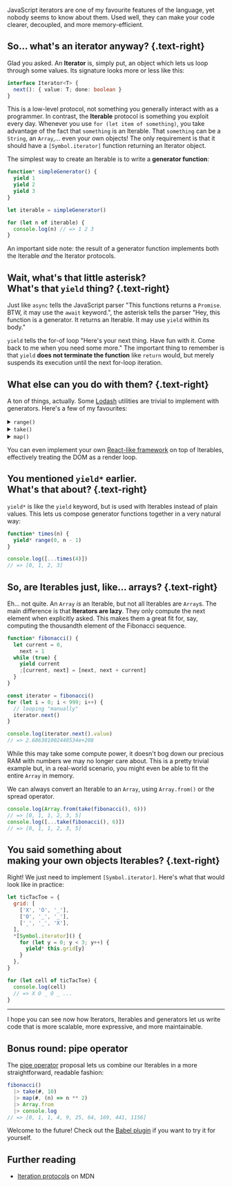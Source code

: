 JavaScript iterators are one of my favourite features of the language, yet nobody seems to know about them. Used well, they can make your code clearer, decoupled, and more memory-efficient.

## So... what's an iterator anyway? {.text-right}

Glad you asked. An **Iterator** is, simply put, an object which lets us loop through some values. Its signature looks more or less like this:

```typescript
interface Iterator<T> {
  next(): { value: T; done: boolean }
}
```

This is a low-level protocol, not something you generally interact with as a programmer. In contrast, the **Iterable** protocol is something you exploit every day. Whenever you use `for (let item of something)`, you take advantage of the fact that `something` is an Iterable. That `something` can be a `String`, an `Array`,... even your own objects! The only requirement is that it should have a `[Symbol.iterator]` function returning an Iterator object.

The simplest way to create an Iterable is to write a **generator function**:

```js
function* simpleGenerator() {
  yield 1
  yield 2
  yield 3
}

let iterable = simpleGenerator()

for (let n of iterable) {
  console.log(n) // => 1 2 3
}
```

An important side note: the result of a generator function implements both the Iterable _and_ the Iterator protocols.

## Wait, what's that little asterisk?<br> What's that `yield` thing? {.text-right}

Just like `async` tells the JavaScript parser "This functions returns a `Promise`. BTW, it may use the `await` keyword.", the asterisk tells the parser "Hey, this function is a generator. It returns an Iterable. It may use `yield` within its body."

`yield` tells the for-of loop "Here's your next thing. Have fun with it. Come back to me when you need some more." The important thing to remember is that `yield` **does not terminate the function** like `return` would, but merely suspends its execution until the next for-loop iteration.

## What else can you do with them? {.text-right}

A ton of things, actually. Some [Lodash](http://lodash.com) utilities are trivial to implement with generators. Here's a few of my favourites:

<details>
<summary><code>range()</code></summary>

```js
function* range(from, to, step = 1) {
  for (let i = from; i <= to; i += step) {
    yield i
  }
}

console.log([...range(4, 10, 2)])
// => [4, 6, 8, 10]
```

</details>
<details>
<summary><code>take()</code></summary>

```js
function* take(iterable, max) {
  let i = 0
  for (let next of iterable) {
    if (i < max) yield next
    else return
    i++
  }
}

console.log([...take(range(4, 10, 2), 2)])
// => [4, 6]
```

</details>
<details>
<summary><code>map()</code></summary>

```js
function* map(iterable, transform) {
  for (let next of iterable) {
    yield transform(next)
  }
}

console.log([...map(range(4, 10, 2), (n) => n ** 2)])
// => [16, 36, 64, 100]
```

</details>

You can even implement your own [React-like framework](https://crank.js.org/) on top of Iterables, effectively treating the DOM as a render loop.

## You mentioned `yield*` earlier.<br> What's that about? {.text-right}

`yield*` is like the `yield` keyword, but is used with Iterables instead of plain values. This lets us compose generator functions together in a very natural way:

```js
function* times(n) {
  yield* range(0, n - 1)
}

console.log([...times(4)])
// => [0, 1, 2, 3]
```

## So, are Iterables just, like... arrays? {.text-right}

Eh... not quite. An `Array` _is_ an Iterable, but not all Iterables are `Array`s. The main difference is that **Iterators are lazy**. They only compute the next element when explicitly asked. This makes them a great fit for, say, computing the thousandth element of the Fibonacci sequence.

```js
function* fibonacci() {
  let current = 0,
    next = 1
  while (true) {
    yield current
    ;[current, next] = [next, next + current]
  }
}

const iterator = fibonacci()
for (let i = 0; i < 999; i++) {
  // looping "manually"
  iterator.next()
}

console.log(iterator.next().value)
// => 2.686381002448534e+208
```

While this may take some compute power, it doesn't bog down our precious RAM with numbers we may no longer care about. This is a pretty trivial example but, in a real-world scenario, you might even be able to fit the entire `Array` in memory.

We can always convert an Iterable to an `Array`, using `Array.from()` or the spread operator.

```js
console.log(Array.from(take(fibonacci(), 6)))
// => [0, 1, 1, 2, 3, 5]
console.log([...take(fibonacci(), 6)])
// => [0, 1, 1, 2, 3, 5]
```

## You said something about<br> making your own objects Iterables? {.text-right}

Right! We just need to implement `[Symbol.iterator]`. Here's what that would look like in practice:

```js
let ticTacToe = {
  grid: [
    ['X', 'O', '_'],
    ['O', '_', '_'],
    ['_', '_', 'X'],
  ],
  *[Symbol.iterator]() {
    for (let y = 0; y < 3; y++) {
      yield* this.grid[y]
    }
  },
}

for (let cell of ticTacToe) {
  console.log(cell)
  // => X O _ O _ ...
}
```

<hr>

I hope you can see now how Iterators, Iterables and generators let us write code that is more scalable, more expressive, and more maintainable.

## Bonus round: pipe operator

The [pipe operator](https://github.com/tc39/proposal-pipeline-operator/wiki#proposal0-original-minimal-proposal) proposal lets us combine our Iterables in a more straightforward, readable fashion:

```js
fibonacci() 
  |> take(#, 10)
  |> map(#, (n) => n ** 2)
  |> Array.from
  |> console.log
// => [0, 1, 1, 4, 9, 25, 64, 169, 441, 1156]
```

Welcome to the future! Check out the [Babel plugin](https://babeljs.io/docs/en/babel-plugin-proposal-pipeline-operator) if you want to try it for yourself.

## Further reading

- [Iteration protocols](https://developer.mozilla.org/en-US/docs/Web/JavaScript/Reference/Iteration_protocols) on MDN
